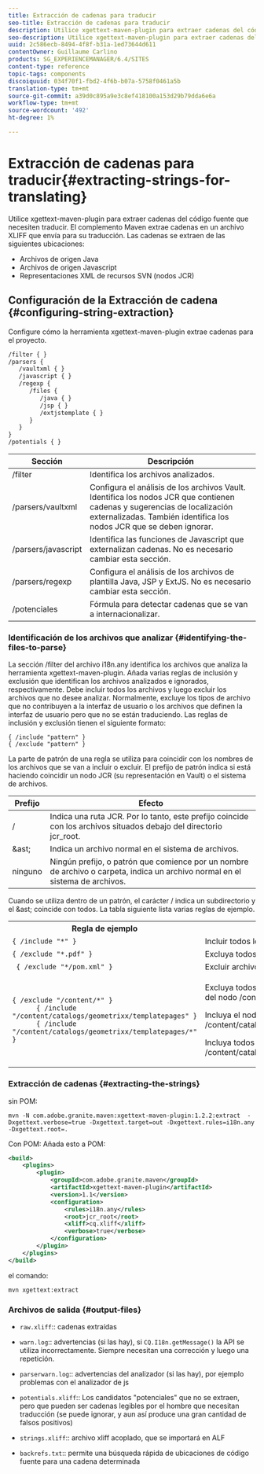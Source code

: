 ```yaml
---
title: Extracción de cadenas para traducir
seo-title: Extracción de cadenas para traducir
description: Utilice xgettext-maven-plugin para extraer cadenas del código fuente que necesiten traducir
seo-description: Utilice xgettext-maven-plugin para extraer cadenas del código fuente que necesiten traducir
uuid: 2c586ecb-8494-4f8f-b31a-1ed73644d611
contentOwner: Guillaume Carlino
products: SG_EXPERIENCEMANAGER/6.4/SITES
content-type: reference
topic-tags: components
discoiquuid: 034f70f1-fbd2-4f6b-b07a-5758f0461a5b
translation-type: tm+mt
source-git-commit: a39d0c895a9e3c8ef418100a153d29b79dda6e6a
workflow-type: tm+mt
source-wordcount: '492'
ht-degree: 1%

---
```



# Extracción de cadenas para traducir{#extracting-strings-for-translating}

Utilice xgettext-maven-plugin para extraer cadenas del código fuente que necesiten traducir. El complemento Maven extrae cadenas en un archivo XLIFF que envía para su traducción. Las cadenas se extraen de las siguientes ubicaciones:

* Archivos de origen Java
* Archivos de origen Javascript
* Representaciones XML de recursos SVN (nodos JCR)

## Configuración de la Extracción de cadena {#configuring-string-extraction}

Configure cómo la herramienta xgettext-maven-plugin extrae cadenas para el proyecto.

```xml
/filter { }
/parsers {
   /vaultxml { }
   /javascript { }
   /regexp {
      /files {
         /java { } 
         /jsp { }
         /extjstemplate { }
      }
   }
}
/potentials { }
```

| Sección | Descripción |
|---|---|
| /filter | Identifica los archivos analizados. |
| /parsers/vaultxml | Configura el análisis de los archivos Vault. Identifica los nodos JCR que contienen cadenas y sugerencias de localización externalizadas. También identifica los nodos JCR que se deben ignorar. |
| /parsers/javascript | Identifica las funciones de Javascript que externalizan cadenas. No es necesario cambiar esta sección. |
| /parsers/regexp | Configura el análisis de los archivos de plantilla Java, JSP y ExtJS. No es necesario cambiar esta sección. |
| /potenciales | Fórmula para detectar cadenas que se van a internacionalizar. |

### Identificación de los archivos que analizar {#identifying-the-files-to-parse}

La sección /filter del archivo i18n.any identifica los archivos que analiza la herramienta xgettext-maven-plugin. Añada varias reglas de inclusión y exclusión que identifican los archivos analizados e ignorados, respectivamente. Debe incluir todos los archivos y luego excluir los archivos que no desee analizar. Normalmente, excluye los tipos de archivo que no contribuyen a la interfaz de usuario o los archivos que definen la interfaz de usuario pero que no se están traduciendo. Las reglas de inclusión y exclusión tienen el siguiente formato:

```
{ /include "pattern" }
{ /exclude "pattern" }
```

La parte de patrón de una regla se utiliza para coincidir con los nombres de los archivos que se van a incluir o excluir. El prefijo de patrón indica si está haciendo coincidir un nodo JCR (su representación en Vault) o el sistema de archivos.

| Prefijo | Efecto |
|---|---|
| / | Indica una ruta JCR. Por lo tanto, este prefijo coincide con los archivos situados debajo del directorio jcr_root. |
| &amp;ast; | Indica un archivo normal en el sistema de archivos. |
| ninguno | Ningún prefijo, o patrón que comience por un nombre de archivo o carpeta, indica un archivo normal en el sistema de archivos. |

Cuando se utiliza dentro de un patrón, el carácter / indica un subdirectorio y el &amp;ast; coincide con todos. La tabla siguiente lista varias reglas de ejemplo.

<table> 
 <tbody> 
  <tr> 
   <th>Regla de ejemplo</th> 
   <th>Efecto</th> 
  </tr> 
  <tr> 
   <td><code>{ /include "*" }</code></td> 
   <td>Incluir todos los archivos.</td> 
  </tr> 
  <tr> 
   <td><code>{ /exclude "*.pdf" }</code></td> 
   <td>Excluya todos los archivos PDF.</td> 
  </tr> 
  <tr> 
   <td><code> { /exclude "*/pom.xml" }</code></td> 
   <td>Excluir archivos POM.</td> 
  </tr> 
  <tr> 
   <td><code class="code">{ /exclude "/content/*" }
      { /include "/content/catalogs/geometrixx/templatepages" }
      { /include "/content/catalogs/geometrixx/templatepages/*" }</code></td> 
   <td><p>Excluya todos los archivos situados debajo del nodo /content.</p> <p>Incluya el nodo /content/catalogs/geometrixx/templatepages.</p> <p>Incluya todos los nodos secundarios de /content/catalogs/geometrixx/templatepages.</p> </td> 
  </tr> 
 </tbody> 
</table>

### Extracción de cadenas {#extracting-the-strings}

sin POM:

```shell
mvn -N com.adobe.granite.maven:xgettext-maven-plugin:1.2.2:extract  -Dxgettext.verbose=true -Dxgettext.target=out -Dxgettext.rules=i18n.any -Dxgettext.root=.
```

Con POM: Añada esto a POM:

```xml
<build>
    <plugins>
        <plugin>
            <groupId>com.adobe.granite.maven</groupId>
            <artifactId>xgettext-maven-plugin</artifactId>
            <version>1.1</version>
            <configuration>
                <rules>i18n.any</rules>
                <root>jcr_root</root>
                <xliff>cq.xliff</xliff>
                <verbose>true</verbose>
            </configuration>
        </plugin>
    </plugins>
</build>
```

el comando:

```shell
mvn xgettext:extract
```

### Archivos de salida {#output-files}

* `raw.xliff`:: cadenas extraídas
* `warn.log`:: advertencias (si las hay), si  `CQ.I18n.getMessage()` la API se utiliza incorrectamente. Siempre necesitan una corrección y luego una repetición.

* `parserwarn.log`:: advertencias del analizador (si las hay), por ejemplo problemas con el analizador de js
* `potentials.xliff`:: Los candidatos &quot;potenciales&quot; que no se extraen, pero que pueden ser cadenas legibles por el hombre que necesitan traducción (se puede ignorar, y aun así produce una gran cantidad de falsos positivos)
* `strings.xliff`:: archivo xliff acoplado, que se importará en ALF
* `backrefs.txt`:: permite una búsqueda rápida de ubicaciones de código fuente para una cadena determinada

